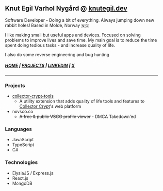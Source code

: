 ## Knut Egil Varhol Nygård @ [knutegil.dev](https://knutegil.dev)
Software Developer - Doing a bit of everything.
Always jumping down new rabbit holes! Based in Molde, Norway 🇳🇴

I like making small but useful apps and devices. Focused on solving problems to improve lives and save time. My main goal is to reduce the time spent doing tedious tasks - and increase quality of life.

I also do some reverse engineering and bug hunting.

##### [HOME](https://knutegil.dev) | [PROJECTS](https://projects.knutegil.dev) | [LINKEDIN](https://linkedin.com/in/knut-egil) | [X](https://x.com/knutegil_dev) 
---
### Projects 
+ [collector-crypt-tools](https://chromewebstore.google.com/detail/kbodaaillfmhbklckhjjhnobgcgklkgc)
  + A utility extension that adds quality of life tools and features to [Collector Crypt](https://collectorcrypt.com)'s web platform
+ novsco.co
  + ~~A free & public VSCO profile viewer~~ - DMCA Takedown'ed

### Languages
+ JavaScript
+ TypeScript
+ C#

### Technologies
+ ElysiaJS / Express.js
+ React.js
+ MongoDB
